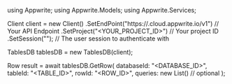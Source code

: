 using Appwrite;
using Appwrite.Models;
using Appwrite.Services;

Client client = new Client()
    .SetEndPoint("https://<REGION>.cloud.appwrite.io/v1") // Your API Endpoint
    .SetProject("<YOUR_PROJECT_ID>") // Your project ID
    .SetSession(""); // The user session to authenticate with

TablesDB tablesDB = new TablesDB(client);

Row result = await tablesDB.GetRow(
    databaseId: "<DATABASE_ID>",
    tableId: "<TABLE_ID>",
    rowId: "<ROW_ID>",
    queries: new List<string>() // optional
);